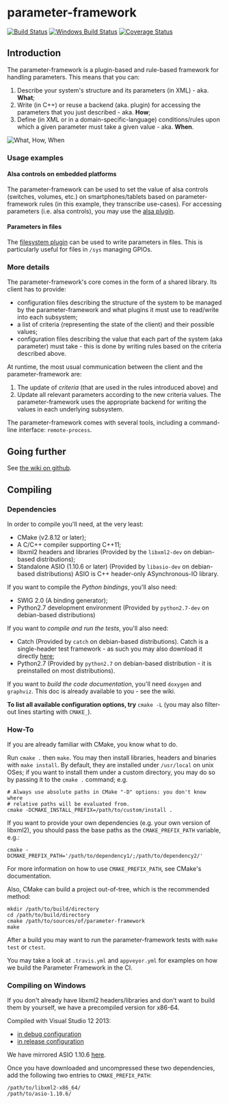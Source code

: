 # parameter-framework

[![Build Status](https://travis-ci.org/01org/parameter-framework.svg?branch=master)](https://travis-ci.org/01org/parameter-framework)
[![Windows Build Status](https://ci.appveyor.com/api/projects/status/ga24jp8tet0qimbu/branch/master)](https://ci.appveyor.com/project/parameter-framework/parameter-framework)
[![Coverage Status](https://coveralls.io/repos/01org/parameter-framework/badge.svg?branch=master)](https://coveralls.io/r/01org/parameter-framework)

## Introduction

The parameter-framework is a plugin-based and rule-based framework for handling
parameters.  This means that you can:

1. Describe your system's structure and its parameters (in XML) - aka. **What**;
2. Write (in C++) or reuse a backend (aka. plugin) for accessing the parameters
that you just described - aka. **How**;
3. Define (in XML or in a domain-specific-language) conditions/rules upon which
a given parameter must take a given value - aka. **When**.

![What, How, When](https://01org.github.io/parameter-framework/hosting/what-how-when.png)

### Usage examples

#### Alsa controls on embedded platforms

The parameter-framework can be used to set the value of alsa controls
(switches, volumes, etc.) on smartphones/tablets based on parameter-framework
rules (in this example, they transcribe use-cases).  For accessing parameters
(i.e. alsa controls), you may use the
[alsa plugin](https://github.com/01org/parameter-framework-plugins-alsa).

#### Parameters in files

The [filesystem plugin](https://github.com/01org/parameter-framework-plugins-filesystem)
can be used to write parameters in files.  This is particularly useful for
files in `/sys` managing GPIOs.

### More details

The parameter-framework's core comes in the form of a shared library.  Its
client has to provide:

- configuration files describing the structure of the system to be managed by
  the parameter-framework and what plugins it must use to read/write into each
  subsystem;
- a list of criteria (representing the state of the client) and their possible
  values;
- configuration files describing the value that each part of the system (aka
  parameter) must take - this is done by writing rules based on the criteria
  described above.

At runtime, the most usual communication between the client and the
parameter-framework are:

1. The update of *criteria* (that are used in the rules introduced above) and
2. Update all relevant parameters according to the new criteria values.  The
   parameter-framework uses the appropriate backend for writing the values in
   each underlying subsystem.

The parameter-framework comes with several tools, including a command-line
interface: `remote-process`.

## Going further

See [the wiki on github](https://github.com/01org/parameter-framework/wiki).

## Compiling

### Dependencies

In order to compile you'll need, at the very least:

- CMake (v2.8.12 or later);
- A C/C++ compiler supporting C++11;
- libxml2 headers and libraries (Provided by the `libxml2-dev` on debian-based
distributions);
- Standalone ASIO (1.10.6 or later) (Provided by `libasio-dev` on debian-based
distributions) ASIO is C++ header-only ASynchronous-IO library.

If you want to compile the *Python bindings*, you'll also need:

- SWIG 2.0 (A binding generator);
- Python2.7 development environment (Provided by `python2.7-dev` on debian-based
distributions)

If you want to *compile and run the tests*, you'll also need:

- Catch (Provided by `catch` on debian-based distributions). Catch is a
single-header test framework - as such you may also download it directly
[here](https://raw.githubusercontent.com/philsquared/Catch/master/single_include/catch.hpp);
- Python2.7 (Provided by `python2.7` on debian-based distribution - it is
preinstalled on most distributions).

If you want to *build the code documentation*, you'll need `doxygen` and
`graphviz`. This doc is already available to you - see the wiki.

**To list all available configuration options, try** `cmake -L` (you may also
filter-out lines starting with `CMAKE_`).

### How-To

If you are already familiar with CMake, you know what to do.

Run `cmake .` then `make`.  You may then install libraries, headers and
binaries with `make install`.  By default, they are installed under
`/usr/local` on unix OSes; if you want to install them under a custom
directory, you may do so by passing it to the `cmake .` command; e.g.

    # Always use absolute paths in CMake "-D" options: you don't know where
    # relative paths will be evaluated from.
    cmake -DCMAKE_INSTALL_PREFIX=/path/to/custom/install .

If you want to provide your own dependencies (e.g. your own version of
libxml2), you should pass the base paths as the `CMAKE_PREFIX_PATH` variable,
e.g.:

    cmake -DCMAKE_PREFIX_PATH='/path/to/dependency1/;/path/to/dependency2/'

For more information on how to use `CMAKE_PREFIX_PATH`, see CMake's
documentation.

Also, CMake can build a project out-of-tree, which is the recommended method:

    mkdir /path/to/build/directory
    cd /path/to/build/directory
    cmake /path/to/sources/of/parameter-framework
    make

After a build you may want to run the parameter-framework tests with
`make test` or `ctest`.

You may take a look at `.travis.yml` and `appveyor.yml` for examples on how we
build the Parameter Framework in the CI.

### Compiling on Windows

If you don't already have libxml2 headers/libraries and don't want to build them
by yourself, we have a precompiled version for x86-64.

Compiled with Visual Studio 12 2013:
- [in debug configuration](https://01.org/sites/default/files/libxml2-x86_64-debug-3eaedba1b64180668fdab7ad2eba549586017bf3.zip)
- [in release configuration](https://01.org/sites/default/files/libxml2-x86_64-3eaedba1b64180668fdab7ad2eba549586017bf3.zip)

We have mirrored ASIO 1.10.6 [here](https://01.org/sites/default/files/asio-1.10.6.tar.gz).

Once you have downloaded and uncompressed these two dependencies, add the
following two entries to `CMAKE_PREFIX_PATH`:

    /path/to/libxml2-x86_64/
    /path/to/asio-1.10.6/
